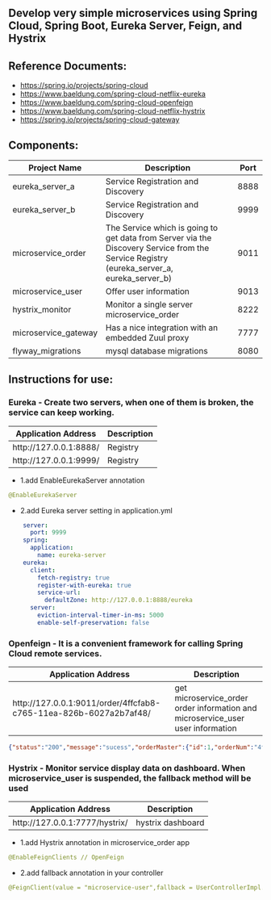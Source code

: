 ## Develop very simple microservices using Spring Cloud, Spring Boot, Eureka Server, Feign, and Hystrix

## Reference Documents:
* https://spring.io/projects/spring-cloud
* https://www.baeldung.com/spring-cloud-netflix-eureka
* https://www.baeldung.com/spring-cloud-openfeign
* https://www.baeldung.com/spring-cloud-netflix-hystrix
* https://spring.io/projects/spring-cloud-gateway

## Components:
<table>
    <tr>
        <th>Project Name</th>  <th>Description</th>  <th>Port</th>
    </tr>
<tbody>
    <tr>
        <td>eureka_server_a</td>  
        <td>Service Registration and Discovery</td>  
        <td>8888</td>
    </tr>
    <tr>
        <td>eureka_server_b</td>  
        <td>Service Registration and Discovery</td>  
        <td>9999</td>
    </tr>
    <tr>
        <td>microservice_order</td>  
        <td>The Service which is going to get data from Server via the Discovery Service from the Service Registry (eureka_server_a, eureka_server_b)</td>  
        <td>9011</td>
    </tr>
    <tr>
        <td>microservice_user</td>  
        <td>Offer user information</td>
        <td>9013</td>
    </tr>
    <tr>
        <td>hystrix_monitor</td>  
        <td>Monitor a single server microservice_order</td>
        <td>8222</td>
    </tr>
    <tr>
        <td>microservice_gateway</td>  
        <td>Has a nice integration with an embedded Zuul proxy</td>
        <td>7777</td>
    </tr>    
    <tr>
        <td>flyway_migrations</td>  
        <td>mysql database migrations</td>
        <td>8080</td>
    </tr>
</tbody>
</table>

## Instructions for use:
### Eureka - Create two servers, when one of them is broken, the service can keep working. 
<table>
   <tr>
        <th>Application Address</th>  <th>Description</th>
   </tr>
   <tbody>     
       <tr>
            <td>http://127.0.0.1:8888/</td> 
            <td>Registry</td>
       </tr>
       <tr>
          <td>http://127.0.0.1:9999/</td> 
          <td>Registry</td>
       </tr>           
   </tbody>
</table>

* 1.add EnableEurekaServer annotation
```yml   
@EnableEurekaServer
```  
    
* 2.add Eureka server setting in application.yml
```yml
    server:
      port: 9999
    spring:
      application:
        name: eureka-server
    eureka:
      client:
        fetch-registry: true
        register-with-eureka: true
        service-url:
          defaultZone: http://127.0.0.1:8888/eureka
      server:
        eviction-interval-timer-in-ms: 5000
        enable-self-preservation: false
```

### Openfeign - It is a convenient framework for calling Spring Cloud remote services.
<table>
    <tr>
        <th>Application Address</th>  <th>Description</th>
    </tr>
    <tbody>
        <tr>
            <td>http://127.0.0.1:9011/order/4ffcfab8-c765-11ea-826b-6027a2b7af48/</td> 
            <td>get microservice_order order information and microservice_user user information </td>
        </tr>        
    </tbody>
</table>

```json   
{"status":"200","message":"sucess","orderMaster":{"id":1,"orderNum":"4ffcfab8-c765-11ea-826b-6027a2b7af48","game":"Lineage M","device":"mobile","username":"gary ssu","userId":1},"userDto":{"id":1,"username":"gary ssu","address":"New Taipei City","age":20,"lastLoginTime":"2020-07-16 03:00:00"},"orderDetails":null}
```

### Hystrix - Monitor service display data on dashboard. When microservice_user is suspended, the fallback method will be used <br>
<table>
    <tr>
        <th>Application Address</th>  <th>Description</th>
    </tr>
    <tbody>
        <tr>
            <td>http://127.0.0.1:7777/hystrix/</td> 
            <td>hystrix dashboard </td>
        </tr>        
    </tbody>
</table>    

* 1.add Hystrix annotation in microservice_order app
```yml   
@EnableFeignClients // OpenFeign
```    
* 2.add fallback annotation in your controller
```yml
@FeignClient(value = "microservice-user",fallback = UserControllerImpl.class)
```    

